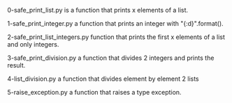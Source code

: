 0-safe_print_list.py is a function that prints x elements of a list.

1-safe_print_integer.py a function that prints an integer with "{:d}".format().

2-safe_print_list_integers.py function that prints the first x elements of a list and only integers.

3-safe_print_division.py a function that divides 2 integers and prints the result.

4-list_division.py a function that divides element by element 2 lists

5-raise_exception.py a function that raises a type exception.


